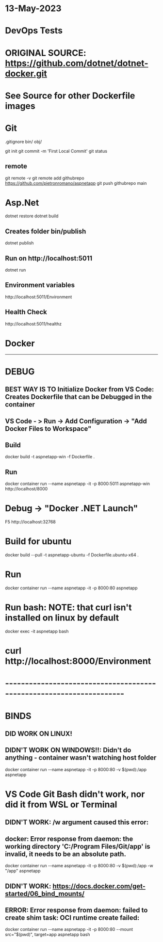 # 13-May-2023 
# DevOps Tests
# ORIGINAL SOURCE: https://github.com/dotnet/dotnet-docker.git
# See Source for other Dockerfile images



# Git
.gitignore
bin/
obj/

git init
git commit -m 'First Local Commit'
git status


## remote
git remote -v
git remote add githubrepo https://github.com/pietronromano/aspnetapp
git push githubrepo main

# Asp.Net
dotnet restore
dotnet build
## Creates folder bin/publish
dotnet publish

## Run on http://localhost:5011
dotnet run
## Environment variables
http://localhost:5011/Environment
## Health Check
http://localhost:5011/healthz


# Docker #####################################
--------------------------------------------------------------
# DEBUG
## BEST WAY IS TO Initialize Docker from VS Code: Creates Dockerfile that can be Debugged in the container
## VS Code - > Run -> Add Configuration -> "Add Docker Files to Workspace"
## Build
docker build -t aspnetapp-win -f Dockerfile .
## Run
docker container run  --name aspnetapp -it -p 8000:5011 aspnetapp-win
http://localhost/8000

# Debug -> "Docker .NET Launch"
F5
http://localhost:32768

# Build for ubuntu
docker build --pull -t aspnetapp-ubuntu -f Dockerfile.ubuntu-x64 .

# Run
docker container run  --name aspnetapp -it -p 8000:80 aspnetapp

# Run bash: NOTE: that curl isn't installed on linux by default
docker exec -it aspnetapp bash
# curl http://localhost:8000/Environment


# --------------------------------------------------------------------
# BINDS
## DID WORK ON LINUX!

## DIDN'T WORK ON WINDOWS!!: Didn't do anything - container wasn't watching host folder
docker container run  --name aspnetapp -it -p 8000:80 -v $(pwd):/app  aspnetapp

# VS Code Git Bash didn't work, nor did it from WSL or Terminal
## DIDN'T WORK: /w argument caused this error:
## docker: Error response from daemon: the working directory 'C:/Program Files/Git/app' is invalid, it needs to be an absolute path.
docker container run  --name aspnetapp -it -p 8000:80 -v $(pwd):/app -w "/app" aspnetapp

## DIDN'T WORK: https://docs.docker.com/get-started/06_bind_mounts/
## ERROR: Error response from daemon: failed to create shim task: OCI runtime create failed:
docker container run  --name aspnetapp -it -p 8000:80 --mount src="$(pwd)", target=app aspnetapp bash

